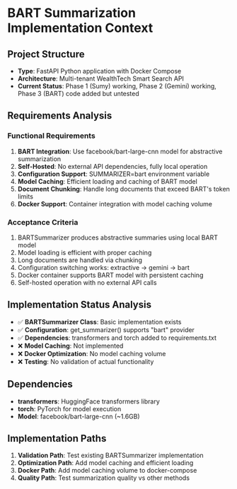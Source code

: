 # BART Summarization Implementation Context

## Project Structure
- **Type**: FastAPI Python application with Docker Compose
- **Architecture**: Multi-tenant WealthTech Smart Search API
- **Current Status**: Phase 1 (Sumy) working, Phase 2 (Gemini) working, Phase 3 (BART) code added but untested

## Requirements Analysis
### Functional Requirements
1. **BART Integration**: Use facebook/bart-large-cnn model for abstractive summarization
2. **Self-Hosted**: No external API dependencies, fully local operation
3. **Configuration Support**: SUMMARIZER=bart environment variable
4. **Model Caching**: Efficient loading and caching of BART model
5. **Document Chunking**: Handle long documents that exceed BART's token limits
6. **Docker Support**: Container integration with model caching volume

### Acceptance Criteria
1. BARTSummarizer produces abstractive summaries using local BART model
2. Model loading is efficient with proper caching
3. Long documents are handled via chunking
4. Configuration switching works: extractive → gemini → bart
5. Docker container supports BART model with persistent caching
6. Self-hosted operation with no external API calls

## Implementation Status Analysis
- ✅ **BARTSummarizer Class**: Basic implementation exists
- ✅ **Configuration**: get_summarizer() supports "bart" provider
- ✅ **Dependencies**: transformers and torch added to requirements.txt
- ❌ **Model Caching**: Not implemented
- ❌ **Docker Optimization**: No model caching volume
- ❌ **Testing**: No validation of actual functionality

## Dependencies
- **transformers**: HuggingFace transformers library
- **torch**: PyTorch for model execution
- **Model**: facebook/bart-large-cnn (~1.6GB)

## Implementation Paths
1. **Validation Path**: Test existing BARTSummarizer implementation
2. **Optimization Path**: Add model caching and efficient loading
3. **Docker Path**: Add model caching volume to docker-compose
4. **Quality Path**: Test summarization quality vs other methods
